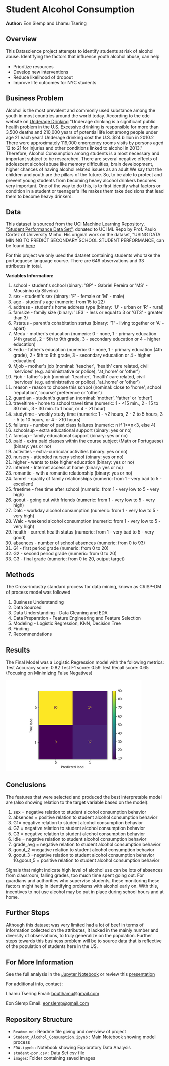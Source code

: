 # Student Alcohol Consumption
**Author:** Eon Slemp and Lhamu Tsering

## Overview 
This Datascience project attempts to identify students at risk of alcohol abuse. Identifying the factors that influence youth alcohol abuse, can help
* Prioritize resources 
* Develop new interventions
* Reduce likelihood of dropout
* Improve life outcomes for NYC students

## Business Problem
Alcohol is the most prevalent and commonly used substance among the youth in most countries around the world today. According to the cdc website on [Underage Drinking](https://www.cdc.gov/alcohol/fact-sheets/underage-drinking.htm) "Underage drinking is a significant public health problem in the U.S. Excessive drinking is responsible for more than 3,500 deaths and 210,000 years of potential life lost among people under age 21 each year.1 Underage drinking cost the U.S. $24 billion in 2010.2 There were approximately 119,000 emergency rooms visits by persons aged 12 to 21 for injuries and other conditions linked to alcohol in 2013." Therefore, Alcohol Consumption among students is a most necessary and important subject to be researched.  There are several negative effects of adolescent alcohol abuse like memory difficulties, brain develoopment, higher chances of having alcohol related issues as an adult
We say that the children and youth are the pillars of the future. So, to be able to protect and prevent young students from becoming heavy alcohol drinkers becomes very important. One of the way to do this, is to first identify what factors or condition in a student or teenager's life makes them take decisions that lead them to become heavy drinkers. 

## Data 

This dataset is sourced from the UCI Machine Learning Repository, ["Student Performance Data Set"](http://archive.ics.uci.edu/ml/datasets/Student+Performance), donated to UCI ML Repo by Prof. Paulo Cortez of University Minho. His original work on the dataset, "USING DATA MINING TO PREDICT SECONDARY SCHOOL STUDENT PERFORMANCE, can be found [here](http://www3.dsi.uminho.pt/pcortez/student.pdf)

For this project we only used the dataset containing students who take the portueguese language course. There are 649 observations and 33 attributes in total.

**Variables Information:**

1. school - student's school (binary: 'GP' - Gabriel Pereira or 'MS' - Mousinho da Silveira)
2. sex - student's sex (binary: 'F' - female or 'M' - male)
3. age - student's age (numeric: from 15 to 22)
4. address - student's home address type (binary: 'U' - urban or 'R' - rural)
5. famsize - family size (binary: 'LE3' - less or equal to 3 or 'GT3' - greater than 3)
6. Pstatus - parent's cohabitation status (binary: 'T' - living together or 'A' - apart)
7. Medu - mother's education (numeric: 0 - none, 1 - primary education (4th grade), 2 - 5th to 9th grade, 3 - secondary education or 4 - higher education)
8. Fedu - father's education (numeric: 0 - none, 1 - primary education (4th grade), 2 - 5th to 9th grade, 3 - secondary education or 4 - higher education)
9. Mjob - mother's job (nominal: 'teacher', 'health' care related, civil 'services' (e.g. administrative or police), 'at_home' or 'other')
10. Fjob - father's job (nominal: 'teacher', 'health' care related, civil 'services' (e.g. administrative or police), 'at_home' or 'other')
11. reason - reason to choose this school (nominal: close to 'home', school 'reputation', 'course' preference or 'other')
12. guardian - student's guardian (nominal: 'mother', 'father' or 'other')
13. traveltime - home to school travel time (numeric: 1 - <15 min., 2 - 15 to 30 min., 3 - 30 min. to 1 hour, or 4 - >1 hour)
14. studytime - weekly study time (numeric: 1 - <2 hours, 2 - 2 to 5 hours, 3 - 5 to 10 hours, or 4 - >10 hours)
15. failures - number of past class failures (numeric: n if 1<=n<3, else 4)
16. schoolsup - extra educational support (binary: yes or no)
17. famsup - family educational support (binary: yes or no)
18. paid - extra paid classes within the course subject (Math or Portuguese) (binary: yes or no)
19. activities - extra-curricular activities (binary: yes or no)
20. nursery - attended nursery school (binary: yes or no)
21. higher - wants to take higher education (binary: yes or no)
22. internet - Internet access at home (binary: yes or no)
23. romantic - with a romantic relationship (binary: yes or no)
24. famrel - quality of family relationships (numeric: from 1 - very bad to 5 - excellent)
25. freetime - free time after school (numeric: from 1 - very low to 5 - very high)
26. goout - going out with friends (numeric: from 1 - very low to 5 - very high)
27. Dalc - workday alcohol consumption (numeric: from 1 - very low to 5 - very high)
28. Walc - weekend alcohol consumption (numeric: from 1 - very low to 5 - very high)
29. health - current health status (numeric: from 1 - very bad to 5 - very good)
30. absences - number of school absences (numeric: from 0 to 93)
31. G1 - first period grade (numeric: from 0 to 20)
32. G2 - second period grade (numeric: from 0 to 20)
33. G3 - final grade (numeric: from 0 to 20, output target)

## Methods
The Cross-industry standard process for data mining, known as CRISP-DM of process model was followed
1. Business Understanding
2. Data Sourced
3. Data Understanding - Data Cleaning and EDA
4. Data Preparation - Feature Engineering and Feature Selection
5. Modeling - Logistic Regression, KNN, Decision Tree
6. Finding 
7. Recommendations

## Results

The Final Model was a Logistic Regression model with the following metrics:
Test Accuracy score:  0.82
Test F1 score:  0.59
Test Recall score:  0.65 (Focusing on Minimizing False Negatives)

![Confusion Matrix](images/Confusion_matrix.png)

## Conclusions
The features that were selected and produced the best interpretable model are (also showing relation to the target variable based on the model):

1. sex = negative relation to student alcohol consumption behavior
2. absences = positive relation to student alcohol consumption behavior
3. G1= negative relation to student alcohol consumption behavior
4. G2 = negative relation to student alcohol consumption behavior
5. G3 = negative relation to student alcohol consumption behavior
6. idle = negative relation to student alcohol consumption behavior
7. grade_avg = negative relation to student alcohol consumption behavior
8. goout_2 =negative relation to student alcohol consumption behavior
9. goout_3 =negative relation to student alcohol consumption behavior
10.goout_5 = positive relation to student alcohol consumption behavior

Signals that might indicate high level of alcohol use can be lots of absences from classroom, falling grades, too much time spent going out. For guardians and authorities who supervise students, these monitoring these factors might help in identifying problems with alcohol early on. With this, incentives to not use alcohol may be put in place during school hours and at home. 


## Further Steps

Although this dataset was very limited had a lot of beef in terms of information collected on the attributes, it lacked in the mainly number and diversity of observations, to truly generalize on the population. Further steps towards this business problem will be to source data that is reflective of the population of students here in the US.

## For More Information

See the full analysis in the [Jupyter Notebook](Student_Alcohol_Consumption.ipynb) or review this [presentation](https://docs.google.com/presentation/d/1CcGmXfrhjVGh73J-wIGiYFqX3ekrncastnPEJldWL3o/edit#slide=id.ga9d7b3f7fa_0_37)

For additional info, contact :

Lhamu Tsering
Email: boutlhamu@gmail.com 

Eon Slemp 
Email: eonslemp@gmail.com

## Repository Structure

* `Readme.md` : Readme file giving and overview of project
* `Student_Alcohol_Consumption.ipynb` : Main Notebook showing model process
* `EDA.ipynb` : Notebook showing Exploratory Data Analysis
* `student-por.csv` : Data Set csv file
* `images`: Folder containing saved images
